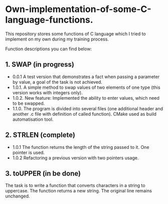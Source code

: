 # Own-implementation-of-some-C-language-functions.
This repository stores some functions of C language which I tried to implement on my own during my training process.

Function descriptions you can find below:

## 1. SWAP (in progress)
* 0.0.1  A test version that demonstrates a fact when passing a parameter by value, a goal of the task is not achieved.
* 1.0.1. A simple method to swap values of two elements of one type (this version works with integers only).
* 1.0.2. New feature: Implemented the ability to enter values, which need to be swapped.
* 1.1.0. The program is divided into several files (one additional header and another .c file with definition of called function). CMake used as build automatisation tool.

## 2. STRLEN (complete)
* 1.0.1 The function returns the length of the string passed to it. One pointer is used.
* 1.0.2 Refactoring a previous version with two pointers usage.


## 3. toUPPER (in be done)
The task is to write a function that converts characters in a string to uppercase. The function returns a new string. The original line remains unchanged.

